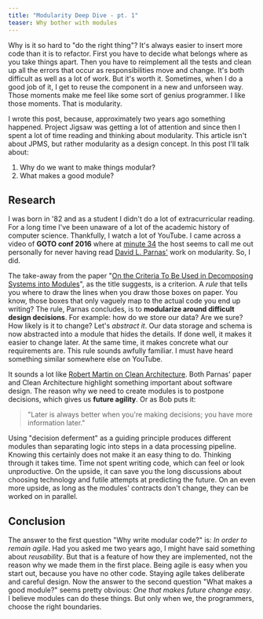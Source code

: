 ```yaml
---
title: "Modularity Deep Dive - pt. 1"
teaser: Why bother with modules
---
```


<!-- Part 1 | [Part 2](/2017/10/22/Modularity-part2.html) -->

Why is it so hard to "do the right thing"? It's always easier to insert more code than it is to refactor. First you have to decide what belongs where as you take things apart. Then you have to reimplement all the tests and clean up all the errors that occur as responsibilities move and change. It's both difficult as well as a lot of work. But it's worth it. Sometimes, when I do a good job of it, I get to reuse the component in a new and unforseen way. Those moments make me feel like some sort of genius programmer. I like those moments. That is modularity. 

I wrote this post, because, approximately two years ago something happened. Project Jigsaw was getting a lot of attention and since then I spent a lot of time reading and thinking about modularity. This article isn't about JPMS, but rather modularity as a design concept. In this post I'll talk about:

1. Why do we want to make things modular?
1. What makes a good module?


## Research

I was born in '82 and as a student I didn't do a lot of extracurricular reading. For a long time I've been unaware of a lot of the academic history of computer science. Thankfully, I watch a lot of YouTube. I came across a video of **GOTO conf 2016** where at [minute 34](https://youtu.be/r18BaOHRpE8?t=34m43s) the host seems to call me out personally for never having read [David L. Parnas'](https://en.wikipedia.org/wiki/David_Parnas) work on modularity. So, I did. 
 
The take-away from the paper "[On the Criteria To Be Used in Decomposing Systems into Modules](https://www.cs.umd.edu/class/spring2003/cmsc838p/Design/criteria.pdf)", as the title suggests, is a criterion. A *rule* that tells you where to draw the lines when you draw those boxes on paper. You know, those boxes that only vaguely map to the actual code you end up writing? The rule, Parnas concludes, is to **modularize around difficult design decisions**. For example: how do we store our data? Are we sure? How likely is it to change? Let's *abstract it*. Our data storage and schema is now abstracted into a module that hides the details. If done well, it makes it easier to change later. At the same time, it makes concrete what our requirements are. This rule sounds awfully familiar. I must have heard something similar somewhere else on YouTube.

It sounds a lot like [Robert Martin on Clean Architecture](https://youtu.be/Nsjsiz2A9mg?t=56m31s). Both Parnas' paper and Clean Architecture highlight something important about software design. The reason why we need to create modules is to postpone decisions, which gives us **future agility**. Or as Bob puts it: 

> "Later is always better when you're making decisions; you have more information later." 

Using "decision deferment" as a guiding principle produces different modules than separating logic into steps in a data processing pipeline. Knowing this certainly does not make it an easy thing to do. Thinking through it takes time. Time not spent writing code, which can feel or look unproductive. On the upside, it can save you the long discussions about choosing technology and futile attempts at predicting the future. On an even more upside, as long as the modules' contracts don't change, they can be worked on in parallel.

## Conclusion

The answer to the first question "Why write modular code?" is: *In order to remain agile*. Had you asked me two years ago, I might have said something about *reusability*. But that is a feature of how they are implemented, not the reason why we made them in the first place. Being agile is easy when you start out, because you have no other code. Staying agile takes deliberate and careful design. Now the answer to the second question "What makes a good module?" seems pretty obvious: *One that makes future change easy*. I believe modules can do these things. But only when we, the programmers, choose the right boundaries.
